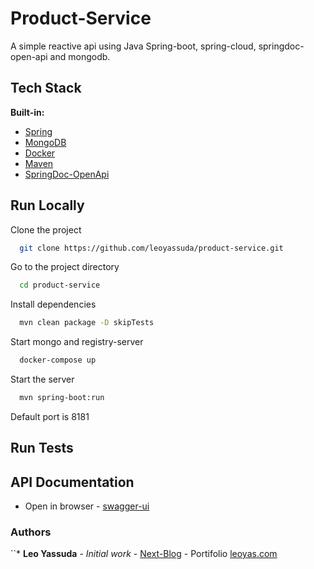 # Product-Service

A simple reactive api using Java Spring-boot, spring-cloud, springdoc-open-api and mongodb.

## Tech Stack

**Built-in:**

* [Spring](https://spring.io/)
* [MongoDB](https://www.mongodb.com/)
* [Docker](https://www.docker.com/)
* [Maven](https://maven.apache.org/)
* [SpringDoc-OpenApi](https://springdoc.org/)

## Run Locally

Clone the project

```bash
  git clone https://github.com/leoyassuda/product-service.git
```

Go to the project directory

```bash
  cd product-service
```

Install dependencies

```bash
  mvn clean package -D skipTests
```

Start mongo and registry-server

```bash
  docker-compose up
```

Start the server

```bash
  mvn spring-boot:run
```

Default port is 8181

## Run Tests

## API Documentation

* Open in browser - [swagger-ui](http://localhosr:8181/swagger-ui.html)


### Authors

``* **Leo Yassuda** - *Initial work* - [Next-Blog](https://github.com/leoyassuda/next-blog) - Portifolio [leoyas.com](https://leoyas.com)